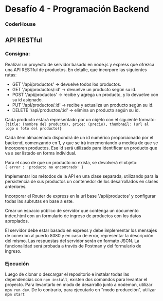 # Desafío 4 - Programación Backend
### CoderHouse

## API RESTful
### Consigna:
Realizar un proyecto de servidor basado en node.js y express que ofrezca una API RESTful de productos. En detalle, que incorpore las siguientes rutas:
- GET '/api/productos' -> devuelve todos los productos.
- GET '/api/productos/:id' -> devuelve un producto según su id.
- POST '/api/productos' -> recibe y agrega un producto, y lo devuelve con su id asignado.
- PUT '/api/productos/:id' -> recibe y actualiza un producto según su id.
- DELETE '/api/productos/:id' -> elimina un producto según su id.

Cada producto estará representado por un objeto con el siguiente formato:  
`{title: (nombre del producto), price: (precio), thumbnail: (url al logo o foto del producto)}`

Cada ítem almacenado dispondrá de un id numérico proporcionado por el backend, comenzando en 1, y que se irá incrementando a medida de que se incorporen productos. Ese id será utilizado para identificar un producto que va a ser listado en forma individual.

Para el caso de que un producto no exista, se devolverá el objeto:  
`{ error : 'producto no encontrado' }`  

Implementar los métodos de la API en una clase separada, utilizando para la persistencia de sus productos un contenedor de los desarrollados en clases anteriores.  

Incorporar el Router de express en la url base '/api/productos' y configurar todas las subrutas en base a este.  

Crear un espacio público de servidor que contenga un documento index.html con un formulario de ingreso de productos con los datos apropiados.  

El servidor debe estar basado en express y debe implementar los mensajes de conexión al puerto 8080 y en caso de error, representar la descripción del mismo.
Las respuestas del servidor serán en formato JSON. La funcionalidad será probada a través de Postman y del formulario de ingreso.

### Ejecución

Luego de clonar o descargar el repositorio e instalar todas las dependencias con `npm install`, existen dos comandos para levantar el proyecto.
Para levantarlo en modo de desarrollo junto a nodemon, utilizar `npm run dev`. De lo contrario, para ejecutarlo en "modo producción", utilizar `npm start`
